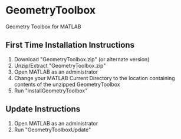 # GeometryToolbox
Geometry Toolbox for MATLAB

## First Time Installation Instructions
1. Download "GeometryToolbox.zip" (or alternate version)
2. Unzip/Extract "GeometryToolbox.zip"
3. Open MATLAB as an administrator
4. Change your MATLAB Current Directory to the location containing contents of the unzipped GeometryToolbox
5. Run "installGeometryToolbox"

## Update Instructions
1. Open MATLAB as an administrator
2. Run "GeometryToolboxUpdate"
